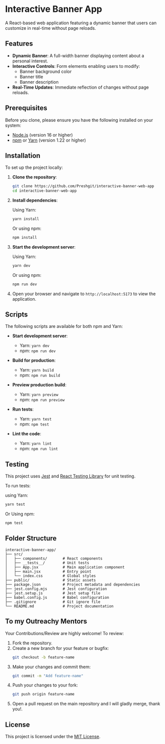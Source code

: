 # Interactive Banner App

A React-based web application featuring a dynamic banner that users can customize in real-time without page reloads.

## Features

- **Dynamic Banner**: A full-width banner displaying content about a personal interest.
- **Interactive Controls**: Form elements enabling users to modify:
  - Banner background color
  - Banner title
  - Banner description
- **Real-Time Updates**: Immediate reflection of changes without page reloads.

## Prerequisites

Before you clone, please ensure you have the following installed on your system:

- [Node.js](https://nodejs.org/) (version 16 or higher)
- [npm](https://www.npmjs.com/) or [Yarn](https://yarnpkg.com/) (version 1.22 or higher)

## Installation

To set up the project locally:

1. **Clone the repository**:

   ```bash
   git clone https://github.com/Preshgit/interactive-banner-web-app
   cd interactive-banner-web-app
   ```

2. **Install dependencies**:

   Using Yarn:

   ```bash
   yarn install
   ```

   Or using npm:

   ```bash
   npm install
   ```

3. **Start the development server**:

   Using Yarn:

   ```bash
   yarn dev
   ```

   Or using npm:

   ```bash
   npm run dev
   ```

4. Open your browser and navigate to `http://localhost:5173` to view the application.

## Scripts

The following scripts are available for both npm and Yarn:

- **Start development server**:

  - Yarn: `yarn dev`
  - npm: `npm run dev`

- **Build for production**:

  - Yarn: `yarn build`
  - npm: `npm run build`

- **Preview production build**:

  - Yarn: `yarn preview`
  - npm: `npm run preview`

- **Run tests**:

  - Yarn: `yarn test`
  - npm: `npm test`

- **Lint the code**:

  - Yarn: `yarn lint`
  - npm: `npm run lint`

## Testing

This project uses [Jest](https://jestjs.io/) and [React Testing Library](https://testing-library.com/) for unit testing.

To run tests:

using Yarn:

```bash
yarn test
```

Or Using npm:

```bash
npm test
```

## Folder Structure

```
interactive-banner-app/
├── src/
│   ├── components/       # React components
│   ├── __tests__/        # Unit tests
│   ├── App.jsx           # Main application component
│   ├── main.jsx          # Entry point
│   └── index.css         # Global styles
├── public/               # Static assets
├── package.json          # Project metadata and dependencies
├── jest.config.mjs       # Jest configuration
├── jest.setup.js         # Jest setup file
├── babel.config.js       # Babel configuration
├── .gitignore            # Git ignore file
└── README.md             # Project documentation
```

## To my Outreachy Mentors

Your Contributions/Review are highly welcome! To review:

1. Fork the repository.
2. Create a new branch for your feature or bugfix:
   ```bash
   git checkout -b feature-name
   ```
3. Make your changes and commit them:
   ```bash
   git commit -m "Add feature-name"
   ```
4. Push your changes to your fork:
   ```bash
   git push origin feature-name
   ```
5. Open a pull request on the main repository and I will gladly merge, thank you!.

## License

This project is licensed under the [MIT License](https://opensource.org/licenses/MIT).
